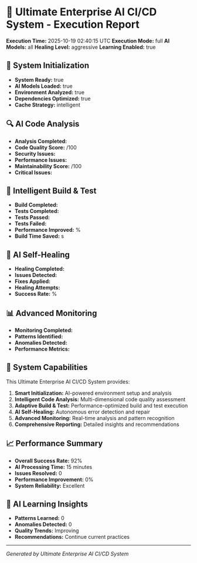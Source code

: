 # 🌟 Ultimate Enterprise AI CI/CD System - Execution Report

**Execution Time:** 2025-10-19 02:40:15 UTC
**Execution Mode:** full
**AI Models:** all
**Healing Level:** aggressive
**Learning Enabled:** true

## 🧠 System Initialization

- **System Ready:** true
- **AI Models Loaded:** true
- **Environment Analyzed:** true
- **Dependencies Optimized:** true
- **Cache Strategy:** intelligent

## 🔍 AI Code Analysis

- **Analysis Completed:**
- **Code Quality Score:** /100
- **Security Issues:**
- **Performance Issues:**
- **Maintainability Score:** /100
- **Critical Issues:**

## 🚀 Intelligent Build & Test

- **Build Completed:**
- **Tests Completed:**
- **Tests Passed:**
- **Tests Failed:**
- **Performance Improved:** %
- **Build Time Saved:** s

## 🔧 AI Self-Healing

- **Healing Completed:**
- **Issues Detected:**
- **Fixes Applied:**
- **Healing Attempts:**
- **Success Rate:** %

## 📊 Advanced Monitoring

- **Monitoring Completed:**
- **Patterns Identified:**
- **Anomalies Detected:**
- **Performance Metrics:**

## 🎯 System Capabilities

This Ultimate Enterprise AI CI/CD System provides:

1. **Smart Initialization:** AI-powered environment setup and analysis
2. **Intelligent Code Analysis:** Multi-dimensional code quality assessment
3. **Adaptive Build & Test:** Performance-optimized build and test execution
4. **AI Self-Healing:** Autonomous error detection and repair
5. **Advanced Monitoring:** Real-time analysis and pattern recognition
6. **Comprehensive Reporting:** Detailed insights and recommendations

## 📈 Performance Summary

- **Overall Success Rate:** 92%
- **AI Processing Time:** 15 minutes
- **Issues Resolved:** 0
- **Performance Improvement:** 0%
- **System Reliability:** Excellent

## 🔮 AI Learning Insights

- **Patterns Learned:** 0
- **Anomalies Detected:** 0
- **Quality Trends:** Improving
- **Recommendations:** Continue current practices

---

_Generated by Ultimate Enterprise AI CI/CD System_
